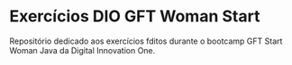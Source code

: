 # Exercícios DIO GFT Woman Start
Repositório dedicado aos exercícios fditos durante o bootcamp GFT Start Woman Java da Digital Innovation One.

